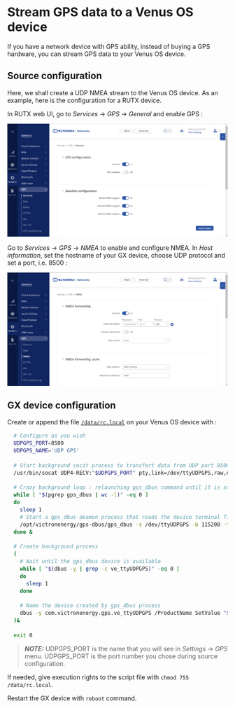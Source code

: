 # Stream GPS data to a Venus OS device

If you have a network device with GPS ability, instead of buying a GPS hardware,
you can stream GPS data to your Venus OS device.

## Source configuration

Here, we shall create a UDP NMEA stream to the Venus OS device. As an example, here is the configuration for a RUTX device.

In RUTX web UI, go to *Services* -> *GPS* -> *General* and enable GPS :

![](images/RUTX-GPS_conf.png)

Go to *Services* -> *GPS* -> *NMEA* to enable and configure NMEA.
In *Host information*, set the hostname of your GX device, choose UDP protocol and set a port, i.e. 8500 :

![](images/RUTX-NMEA_conf.png)

## GX device configuration

Create or append the file [`/data/rc.local`](../shell/data/rc.local) on your Venus OS device with :

```bash
  # Configure as you wish
  UDPGPS_PORT=8500
  UDPGPS_NAME='UDP GPS'
  
  # Start background socat process to transfert data from UDP port 8500 to /dev/ttyUDPGPS device terminal file
  /usr/bin/socat UDP4-RECV:"$UDPGPS_PORT" pty,link=/dev/ttyUDPGPS,raw,nonblock,echo=0,b115200 &
  
  # Crazy background loop : relaunching gps_dbus command until it is successful
  while [ "$(pgrep gps_dbus | wc -l)" -eq 0 ]
  do
    sleep 1
    # Start a gps_dbus deamon process that reads the device terminal file fed by socat
    /opt/victronenergy/gps-dbus/gps_dbus -s /dev/ttyUDPGPS -b 115200 -t 0
  done &
  
  # Create background process
  (
    # Wait until the gps_dbus device is available
    while [ "$(dbus -y | grep -c ve_ttyUDPGPS)" -eq 0 ]
    do
      sleep 1
    done
  
    # Name the device created by gps_dbus process
    dbus -y com.victronenergy.gps.ve_ttyUDPGPS /ProductName SetValue "$UDPGPS_NAME" > /dev/null
  )&
   
  exit 0
```

> **_NOTE:_**  UDPGPS_PORT is the name that you will see in *Settings* -> *GPS* menu. UDPGPS_PORT is the port number you chose during source configuration. 

If needed, give execution rights to the script file with `chmod 755 /data/rc.local`.

Restart the GX device with `reboot` command.
